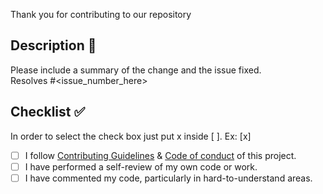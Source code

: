 Thank you for contributing to our repository


## Description 📜

Please include a summary of the change and the issue fixed.<br>
Resolves #<issue_number_here>


## Checklist ✅

In order to select the check box just put x inside [ ].
Ex: [x]

- [ ] I follow [Contributing Guidelines](https://github.com/vivek80801/studentApp/blob/c3d946ea828898c14e9c232c5ecfeac7bfd2bd6c/CONTRIBUTING.md) & [Code of conduct](https://github.com/vivek80801/studentApp/blob/c3d946ea828898c14e9c232c5ecfeac7bfd2bd6c/CODE_OF_CONDUCT.md) of this project.
- [ ] I have performed a self-review of my own code or work.
- [ ] I have commented my code, particularly in hard-to-understand areas.
